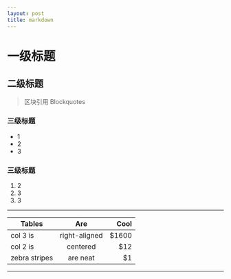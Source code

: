 ```yaml
---
layout: post
title: markdown
---
```




# 一级标题

## 二级标题
>区块引用 Blockquotes



### 三级标题
* 1
* 2
* 3


### 三级标题
1. 2
2. 3
3. 3


***

| Tables        | Are           | Cool  |
| ------------- |:-------------:| -----:|
| col 3 is      | right-aligned | $1600 |
| col 2 is      | centered      |   $12 |
| zebra stripes | are neat      |    $1 |

***
